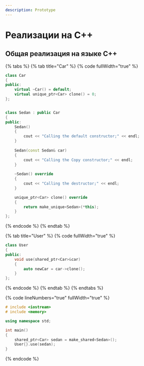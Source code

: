 ```yaml
---
description: Prototype
---
```


# Реализации на С++

## Общая реализация на языке С++

{% tabs %}
{% tab title="Car" %}
{% code fullWidth="true" %}
```cpp
class Car
{
public:
	virtual ~Car() = default;
	virtual unique_ptr<Car> clone() = 0;
};


class Sedan : public Car
{
public:
	Sedan() 
	{ 
		cout << "Calling the default constructor;" << endl; 
	}
	
	Sedan(const Sedan& car) 
	{ 
		cout << "Calling the Copy constructor;" << endl; 
	}
	
	~Sedan() override 
	{ 
		cout << "Calling the destructor;" << endl; 
	}

	unique_ptr<Car> clone() override
	{
		return make_unique<Sedan>(*this);
	}
};
```
{% endcode %}
{% endtab %}

{% tab title="User" %}
{% code fullWidth="true" %}
```cpp
class User
{
public:
	void use(shared_ptr<Car>&car)
	{
		auto newCar = car->clone();
	}
};
```
{% endcode %}
{% endtab %}
{% endtabs %}

{% code lineNumbers="true" fullWidth="true" %}
```cpp
# include <iostream>
# include <memory>

using namespace std;

int main()
{
	shared_ptr<Car> sedan = make_shared<Sedan>();
	User{}.use(sedan);
}
```
{% endcode %}
